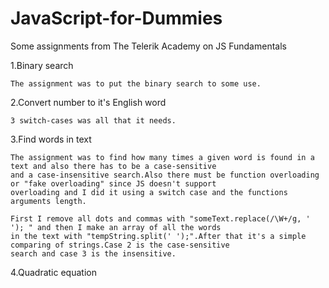 JavaScript-for-Dummies
======================

Some assignments from The Telerik Academy on JS Fundamentals

  1.Binary search
    
    The assignment was to put the binary search to some use.

	
	
  2.Convert number to it's English word
  
    3 switch-cases was all that it needs.
  
 
  
  3.Find words in text
  
    The assignment was to find how many times a given word is found in a text and also there has to be a case-sensitive
    and a case-insensitive search.Also there must be function overloading or "fake overloading" since JS doesn't support
    overloading and I did it using a switch case and the functions arguments length.
    
    First I remove all dots and commas with "someText.replace(/\W+/g, ' ');	" and then I make an array of all the words
    in the text with "tempString.split(' ');".After that it's a simple comparing of strings.Case 2 is the case-sensitive
    search and case 3 is the insensitive.



  4.Quadratic equation